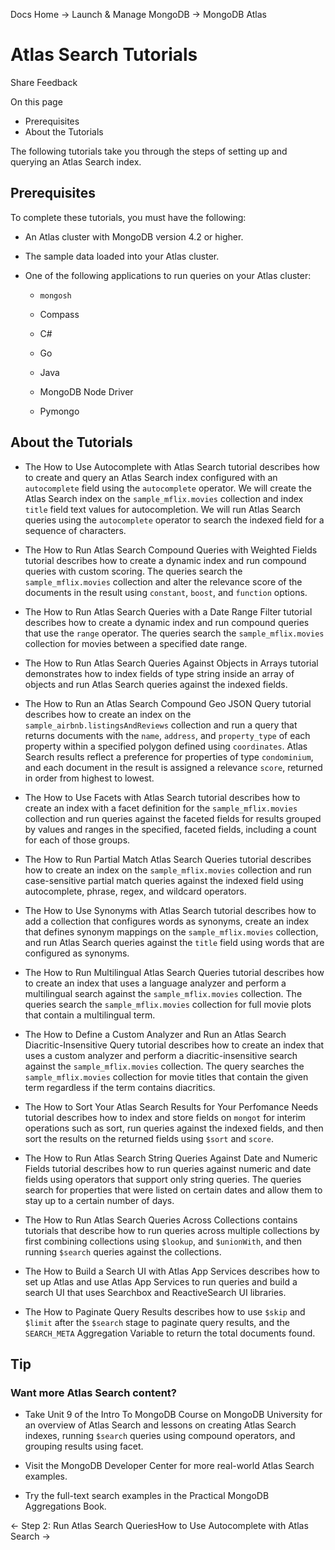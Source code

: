 Docs Home → Launch & Manage MongoDB → MongoDB Atlas

# Atlas Search Tutorials

Share Feedback

On this page

  * Prerequisites
  * About the Tutorials

The following tutorials take you through the steps of setting up and querying
an Atlas Search index.

## Prerequisites

To complete these tutorials, you must have the following:

  * An Atlas cluster with MongoDB version 4.2 or higher.

  * The sample data loaded into your Atlas cluster.

  * One of the following applications to run queries on your Atlas cluster:

    * `mongosh`

    * Compass

    * C#

    * Go

    * Java

    * MongoDB Node Driver

    * Pymongo

## About the Tutorials

  * The How to Use Autocomplete with Atlas Search tutorial describes how to create and query an Atlas Search index configured with an `autocomplete` field using the `autocomplete` operator. We will create the Atlas Search index on the `sample_mflix.movies` collection and index `title` field text values for autocompletion. We will run Atlas Search queries using the `autocomplete` operator to search the indexed field for a sequence of characters.

  * The How to Run Atlas Search Compound Queries with Weighted Fields tutorial describes how to create a dynamic index and run compound queries with custom scoring. The queries search the `sample_mflix.movies` collection and alter the relevance score of the documents in the result using `constant`, `boost`, and `function` options.

  * The How to Run Atlas Search Queries with a Date Range Filter tutorial describes how to create a dynamic index and run compound queries that use the `range` operator. The queries search the `sample_mflix.movies` collection for movies between a specified date range.

  * The How to Run Atlas Search Queries Against Objects in Arrays tutorial demonstrates how to index fields of type string inside an array of objects and run Atlas Search queries against the indexed fields.

  * The How to Run an Atlas Search Compound Geo JSON Query tutorial describes how to create an index on the `sample_airbnb.listingsAndReviews` collection and run a query that returns documents with the `name`, `address`, and `property_type` of each property within a specified polygon defined using `coordinates`. Atlas Search results reflect a preference for properties of type `condominium`, and each document in the result is assigned a relevance `score`, returned in order from highest to lowest.

  * The How to Use Facets with Atlas Search tutorial describes how to create an index with a facet definition for the `sample_mflix.movies` collection and run queries against the faceted fields for results grouped by values and ranges in the specified, faceted fields, including a count for each of those groups.

  * The How to Run Partial Match Atlas Search Queries tutorial describes how to create an index on the `sample_mflix.movies` collection and run case-sensitive partial match queries against the indexed field using autocomplete, phrase, regex, and wildcard operators.

  * The How to Use Synonyms with Atlas Search tutorial describes how to add a collection that configures words as synonyms, create an index that defines synonym mappings on the `sample_mflix.movies` collection, and run Atlas Search queries against the `title` field using words that are configured as synonyms.

  * The How to Run Multilingual Atlas Search Queries tutorial describes how to create an index that uses a language analyzer and perform a multilingual search against the `sample_mflix.movies` collection. The queries search the `sample_mflix.movies` collection for full movie plots that contain a multilingual term.

  * The How to Define a Custom Analyzer and Run an Atlas Search Diacritic-Insensitive Query tutorial describes how to create an index that uses a custom analyzer and perform a diacritic-insensitive search against the `sample_mflix.movies` collection. The query searches the `sample_mflix.movies` collection for movie titles that contain the given term regardless if the term contains diacritics.

  * The How to Sort Your Atlas Search Results for Your Perfomance Needs tutorial describes how to index and store fields on `mongot` for interim operations such as sort, run queries against the indexed fields, and then sort the results on the returned fields using `$sort` and `score`.

  * The How to Run Atlas Search String Queries Against Date and Numeric Fields tutorial describes how to run queries against numeric and date fields using operators that support only string queries. The queries search for properties that were listed on certain dates and allow them to stay up to a certain number of days.

  * The How to Run Atlas Search Queries Across Collections contains tutorials that describe how to run queries across multiple collections by first combining collections using `$lookup`, and `$unionWith`, and then running `$search` queries against the collections.

  * The How to Build a Search UI with Atlas App Services describes how to set up Atlas and use Atlas App Services to run queries and build a search UI that uses Searchbox and ReactiveSearch UI libraries.

  * The How to Paginate Query Results describes how to use `$skip` and `$limit` after the `$search` stage to paginate query results, and the `SEARCH_META` Aggregation Variable to return the total documents found.

## Tip

### Want more Atlas Search content?

  * Take Unit 9 of the Intro To MongoDB Course on MongoDB University for an overview of Atlas Search and lessons on creating Atlas Search indexes, running `$search` queries using compound operators, and grouping results using facet.

  * Visit the MongoDB Developer Center for more real-world Atlas Search examples.

  * Try the full-text search examples in the Practical MongoDB Aggregations Book.

← Step 2: Run Atlas Search QueriesHow to Use Autocomplete with Atlas Search →

